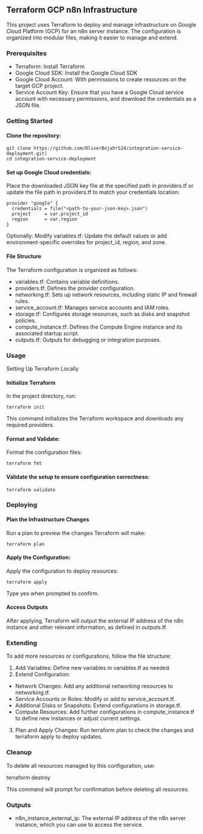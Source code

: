 ## Terraform GCP n8n Infrastructure

This project uses Terraform to deploy and manage infrastructure on Google Cloud Platform (GCP) for an n8n server instance. The configuration is organized into modular files, making it easier to manage and extend.

### Prerequisites

- Terraform: Install Terraform
- Google Cloud SDK: Install the Google Cloud SDK
- Google Cloud Account: With permissions to create resources on the target GCP project.
- Service Account Key: Ensure that you have a Google Cloud service account with necessary permissions, and download the credentials as a JSON file.

### Getting Started

#### Clone the repository:

```
git clone https://github.com/OliverBojahrS24/integration-service-deployment.git)
cd integration-service-deployment
```

#### Set up Google Cloud credentials:

Place the downloaded JSON key file at the specified path in providers.tf or update the file path in providers.tf to match your credentials location:

```
provider "google" {
  credentials = file("<path-to-your-json-key>.json")
  project     = var.project_id
  region      = var.region
}
```

Optionally: Modify variables.tf: Update the default values or add environment-specific overrides for project_id, region, and zone.

#### File Structure

The Terraform configuration is organized as follows:

- variables.tf: Contains variable definitions.
- providers.tf: Defines the provider configuration.
- networking.tf: Sets up network resources, including static IP and firewall rules.
- service_account.tf: Manages service accounts and IAM roles.
- storage.tf: Configures storage resources, such as disks and snapshot policies.
- compute_instance.tf: Defines the Compute Engine instance and its associated startup script.
- outputs.tf: Outputs for debugging or integration purposes.

### Usage

Setting Up Terraform Locally

#### Initialize Terraform
In the project directory, run:
```
terraform init
````

This command initializes the Terraform workspace and downloads any required providers.

#### Format and Validate:
Format the configuration files:
```
terraform fmt
```

#### Validate the setup to ensure configuration correctness:
```
terraform validate
```

### Deploying

#### Plan the Infrastructure Changes
Run a plan to preview the changes Terraform will make:
```
terraform plan
```

#### Apply the Configuration:
Apply the configuration to deploy resources:
```
terraform apply
````

Type yes when prompted to confirm.

#### Access Outputs
After applying, Terraform will output the external IP address of the n8n instance and other relevant information, as defined in outputs.tf.

### Extending

To add more resources or configurations, follow the file structure:

1.	Add Variables: Define new variables in variables.tf as needed.
2.	Extend Configuration:
   - Network Changes: Add any additional networking resources to networking.tf.
   - Service Accounts or Roles: Modify or add to service_account.tf.
   - Additional Disks or Snapshots: Extend configurations in storage.tf.
   - Compute Resources: Add further configurations in compute_instance.tf to define new instances or adjust current settings.
3.	Plan and Apply Changes:
Run terraform plan to check the changes and terraform apply to deploy updates.

### Cleanup

To delete all resources managed by this configuration, use:

terraform destroy

This command will prompt for confirmation before deleting all resources.

### Outputs

- n8n_instance_external_ip: The external IP address of the n8n server instance, which you can use to access the service.
